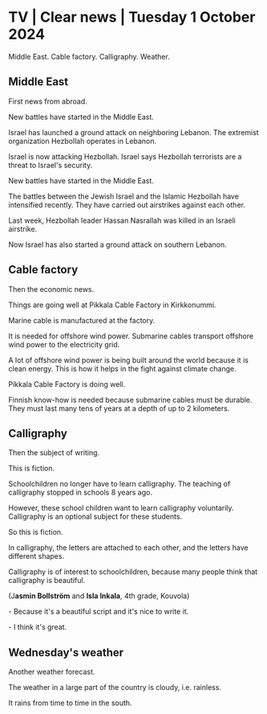# TV \| Clear news \| Tuesday 1 October 2024

Middle East. Cable factory. Calligraphy. Weather.

## Middle East

First news from abroad.

New battles have started in the Middle East.

Israel has launched a ground attack on neighboring Lebanon. The extremist organization Hezbollah operates in Lebanon.

Israel is now attacking Hezbollah. Israel says Hezbollah terrorists are a threat to Israel's security.

New battles have started in the Middle East.

The battles between the Jewish Israel and the Islamic Hezbollah have intensified recently. They have carried out airstrikes against each other.

Last week, Hezbollah leader Hassan Nasrallah was killed in an Israeli airstrike.

Now Israel has also started a ground attack on southern Lebanon.

## Cable factory

Then the economic news.

Things are going well at Pikkala Cable Factory in Kirkkonummi.

Marine cable is manufactured at the factory.

It is needed for offshore wind power. Submarine cables transport offshore wind power to the electricity grid.

A lot of offshore wind power is being built around the world because it is clean energy. This is how it helps in the fight against climate change.

Pikkala Cable Factory is doing well.

Finnish know-how is needed because submarine cables must be durable. They must last many tens of years at a depth of up to 2 kilometers.

## Calligraphy

Then the subject of writing.

This is fiction.

Schoolchildren no longer have to learn calligraphy. The teaching of calligraphy stopped in schools 8 years ago.

However, these school children want to learn calligraphy voluntarily. Calligraphy is an optional subject for these students.

So this is fiction.

In calligraphy, the letters are attached to each other, and the letters have different shapes.

Calligraphy is of interest to schoolchildren, because many people think that calligraphy is beautiful.

(J**asmin Bollström** and **Isla Inkala**, 4th grade, Kouvola)

\- Because it's a beautiful script and it's nice to write it.

\- I think it's great.

## Wednesday's weather

Another weather forecast.

The weather in a large part of the country is cloudy, i.e. rainless.

It rains from time to time in the south.
